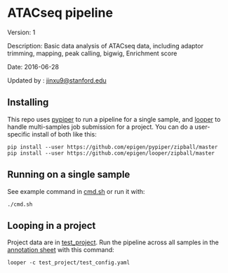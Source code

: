 # ATACseq pipeline

Version: 1

Description: Basic data analysis of ATACseq data, including adaptor trimming, mapping, peak calling, bigwig, Enrichment score

Date: 2016-06-28

Updated by : jinxu9@stanford.edu

## Installing

This repo uses [pypiper](https://github.com/epigen/pypiper) to run a pipeline for a single sample, and [looper](https://github.com/epigen/looper) to handle multi-samples job submission for a project. You can do a user-specific install of both like this:

```
pip install --user https://github.com/epigen/pypiper/zipball/master
pip install --user https://github.com/epigen/looper/zipball/master
```

## Running on a single sample

See example command in [cmd.sh](cmd.sh) or run it with:

```
./cmd.sh
```

## Looping in a project

Project data are in [test_project](test_project). Run the pipeline across all samples in the [annotation sheet](test_project/test_annotation.csv) with this command:

```
looper -c test_project/test_config.yaml
```

